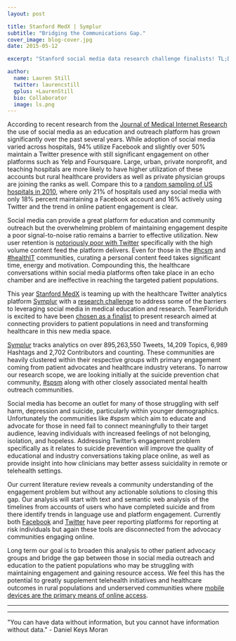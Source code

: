 ```yaml
---
layout: post

title: Stanford MedX | Symplur
subtitle: "Bridging the Communications Gap."
cover_image: blog-cover.jpg
date: 2015-05-12

excerpt: "Stanford social media data research challenge finalists! TL;DR Underserved populations use mobile, meet them there."

author:
  name: Lauren Still
  twitter: laurencstill
  gplus: +LaurenStill 
  bio: Collaborator
  image: ls.png
---
```


According to recent research from the [Journal of Medical Internet Research][4] the use of social media as an education and outreach platform has grown significantly over the past several years.  While adoption of social media varied across hospitals, 94% utilize  Facebook and slightly over 50% maintain a Twitter presence with still significant engagement on other platforms such as Yelp and Foursquare. Large, urban, private nonprofit, and teaching hospitals are more likely to have higher utilization of these accounts but rural healthcare providers as well as private physician groups are joining the ranks as well. Compare this to a [random sampling of US hospitals in 2010][5], where only 21% of hospitals used any social media with only 18% percent maintaining a Facebook account and 16% actively using Twitter and the trend in online patient engagement is clear.

Social media can provide a great platform for education and community outreach but the overwhelming problem of maintaining engagement despite a poor signal-to-noise ratio remains a barrier to effective utilization. New user retention is [notoriously poor with Twitter][6] specifically with the high volume content feed the platform delivers. Even for those in the [#hcsm][7] and [#healthIT][8] communities, curating a personal content feed takes significant time, energy and motivation. Compounding this, the healthcare conversations within social media platforms often take place in an echo chamber and are ineffective in reaching the targeted patient populations. 

This year  [Stanford MedX][1] is teaming up with the healthcare Twitter analytics platform [Symplur][2] with a [research challenge][12] to address some of the barriers to leveraging social media in medical education and research. TeamFloriduh is excited to have been [chosen as a finalist][9] to present research aimed at connecting providers to patient populations in need and transforming healthcare in this new media space.  

[Symplur][13] tracks analytics on over 895,263,550 Tweets, 14,209 Topics, 6,989 Hashtags and 2,702 Contributors and counting. These communities are heavily clustered within their respective groups with primary engagement coming from patient advocates and healthcare industry veterans. To narrow our research scope, we are looking initially at the suicide prevention chat community, [#spsm][14] along with other closely associated mental health outreach communities. 

Social media has become an outlet for many of those struggling with self harm, depression and suicide, particularly within younger demographics. Unfortunately the communities like #spsm which aim to educate and advocate for those in need fail to connect meaningfully to their target audience, leaving individuals with increased feelings of not belonging, isolation, and hopeless. Addressing Twitter’s engagement problem specifically as it relates to suicide prevention will improve the quality of educational and industry conversations taking place online, as well as provide insight into how clinicians may better assess suicidality in remote or telehealth settings.

Our current literature review reveals a community understanding of the engagement problem but without any actionable solutions to closing this gap. Our analysis will start with text and semantic web analysis of the timelines from accounts of users who have completed suicide and from there identify trends in language use and platform engagement. Currently both [Facebook][10] and [Twitter][11] have peer reporting platforms for reporting at risk individuals but again these tools are disconnected from the advocacy communities engaging online.  

Long term our goal is to broaden this analysis to other patient advocacy groups and bridge the gap between those in social media outreach and education to the patient populations who may be struggling with maintaining engagement and gaining resource access. We feel this has the potential to greatly supplement telehealth initiatives and healthcare outcomes in rural populations and underserved communities where [mobile devices are the primary means of online access][15]. 

<hr>
<hr>
"You can have data without information, but you cannot have information without data." - Daniel Keys Moran



[1]: http://medicinex.stanford.edu/
[2]: http://www.symplur.com/signals/
[3]: http://medicinex.stanford.edu/2015/04/10/medx-symplur-semifinals/
[4]: http://www.jmir.org/2014/11/e264
[5]: http://annals.org/article.aspx?articleid=1675927
[6]: http://www.washingtonpost.com/blogs/wonkblog/wp/2013/04/01/the-problem-with-twitter/
[7]: https://twitter.com/search?q=%23hcsm&src=typd
[8]: https://twitter.com/search?q=%23healthit&src=typd
[9]: http://medicinex.stanford.edu/2015/04/10/medx-symplur-semifinals/
[10]: http://www.npr.org/sections/alltechconsidered/2015/03/17/391056271/fighting-stigma-against-privacy-facebook-s-new-suicide-resources
[11]: https://support.twitter.com/articles/20170313-dealing-with-self-harm-and-suicide
[12]: http://www.symplur.com/blog/stanford-medicine-x-symplur-announce-social-media-analytics-research-challenge/?utm_source=&utm_medium=stanford-medicine-x-symplur-signals-research-challenge&utm_term=stanford-medicine-x-symplur-signals-research-challenge&utm_content=&utm_campaign=sponsor_one
[13]: http://www.symplur.com/
[14]: https://twitter.com/search?q=%23spsm&src=typd
[15]: http://50.usaid.gov/infographic-mobile-phones-tackling-poverty/
